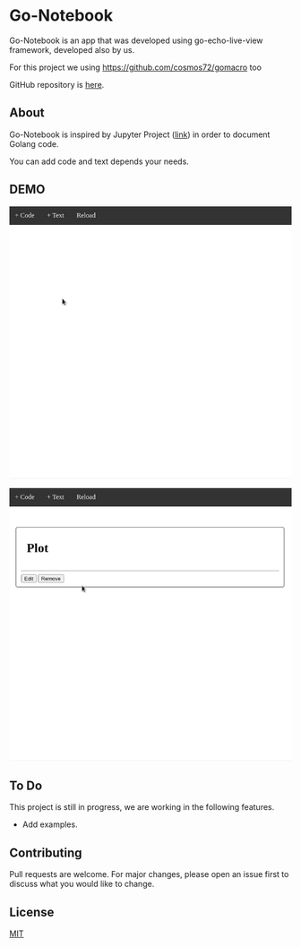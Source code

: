 
# Go-Notebook

Go-Notebook is an app that was developed using go-echo-live-view framework, developed also by us. 

For this project we using https://github.com/cosmos72/gomacro too

GitHub repository is [here](https://github.com/arturoeanton/go-echo-live-view).

## About

Go-Notebook is inspired by Jupyter Project ([link](https://github.com/jupyter/notebook)) in order to document Golang code. 

You can add code and text depends your needs. 

## DEMO

![alt text](https://raw.githubusercontent.com/arturoeanton/go-notebook/main/gonote1.gif)

![alt text](https://raw.githubusercontent.com/arturoeanton/go-notebook/main/gonote2.gif)


## To Do

This project is still in progress, we are working in the following features.
 * Add examples. 

## Contributing
Pull requests are welcome. For major changes, please open an issue first to discuss what you would like to change.

## License
[MIT](https://choosealicense.com/licenses/mit/)
